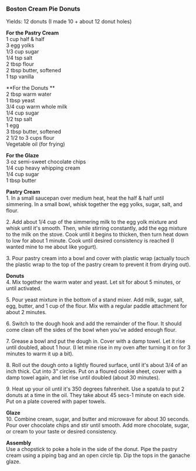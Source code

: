 
### Boston Cream Pie Donuts  
Yields: 12 donuts (I made 10 + about 12 donut holes)  
  
**For the Pastry Cream**  
1 cup half & half  
3 egg yolks  
1/3 cup sugar  
1/4 tsp salt  
2 tbsp flour  
2 tbsp butter, softened  
1 tsp vanilla  
  
**For the Donuts **  
2 tbsp warm water  
1 tbsp yeast  
3/4 cup warm whole milk  
1/4 cup sugar  
1/2 tsp salt  
1 egg  
3 tbsp butter, softened  
2 1/2 to 3 cups flour  
Vegetable oil (for frying)  
  
**For the Glaze**  
3 oz semi-sweet chocolate chips  
1/4 cup heavy whipping cream  
1/4 cup sugar  
1 tbsp butter  
  
  
**Pastry Cream**  
1\. In a small saucepan over medium heat, heat the half & half until simmering. In a small bowl, whisk together the egg yolks, sugar, salt, and flour.  
  
2\. Add about 1/4 cup of the simmering milk to the egg yolk mixture and whisk until it's smooth. Then, while stirring constantly, add the egg mixture to the milk on the stove. Cook until it begins to thicken, then turn heat down to low for about 1 minute. Cook until desired consistency is reached (I wanted mine to me about like yogurt).  
  
3\. Pour pastry cream into a bowl and cover with plastic wrap (actually touch the plastic wrap to the top of the pastry cream to prevent it from drying out).  
  
**Donuts**  
4\. Mix together the warm water and yeast. Let sit for about 5 minutes, or until activated.  
  
5\. Pour yeast mixture in the bottom of a stand mixer. Add milk, sugar, salt, egg, butter, and 1 cup of the flour. Mix with a regular paddle attachment for about 2 minutes.  
  
6\. Switch to the dough hook and add the remainder of the flour. It should come clean off the sides of the bowl when you've added enough flour.  
  
7\. Grease a bowl and put the dough in. Cover with a damp towel. Let it rise until doubled, about 1 hour. (I let mine rise in my oven after turning it on for 3 minutes to warm it up a bit).  
  
8\. Roll out the dough onto a lightly floured surface, until it's about 3/4 of an inch thick. Cut into 3" circles. Put on a floured cookie sheet, cover with a damp towel again, and let rise until doubled (about 30 minutes).  
  
9\. Heat up your oil until it's 350 degrees fahrenheit. Use a spatula to put 2 donuts at a time in the oil. They take about 45 secs-1 minute on each side. Put on a plate covered with paper towels.  
  
**Glaze**  
10\. Combine cream, sugar, and butter and microwave for about 30 seconds. Pour over chocolate chips and stir until smooth. Add more chocolate, sugar, or cream to your taste or desired consistency.  
  
**Assembly**  
Use a chopstick to poke a hole in the side of the donut. Pipe the pastry cream using a piping bag and an open circle tip. Dip the tops in the ganache glaze.  
    